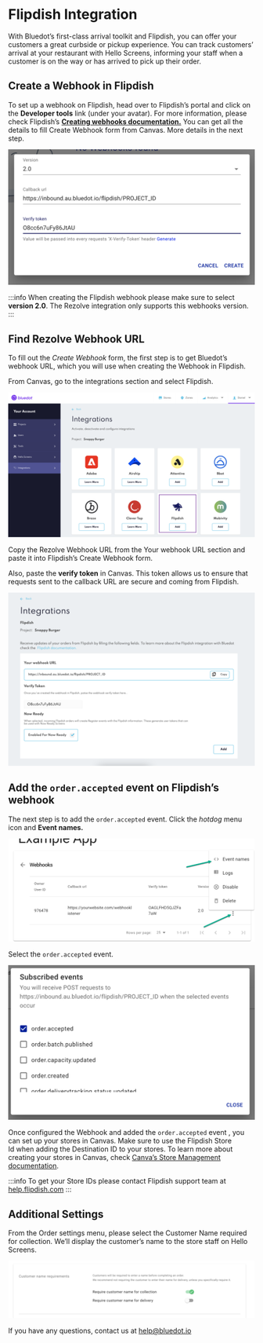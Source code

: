 Flipdish Integration
====================

With Bluedot’s first-class arrival toolkit and Flipdish, you can offer your customers a great curbside or pickup experience. You can track customers’ arrival at your restaurant with Hello Screens, informing your staff when a customer is on the way or has arrived to pick up their order.

Create a Webhook in Flipdish
----------------------------

To set up a webhook on Flipdish, head over to Flipdish’s portal and click on the **Developer tools** link (under your avatar). For more information, please check Flipdish’s **[Creating webhooks documentation.](https://developers.flipdish.com/docs/creating-webhooks)** You can get all the details to fill Create Webhook form from Canvas. More details in the next step.

![](../assets/flipdish_webhook_form-1024x562.png)


:::info
When creating the Flipdish webhook please make sure to select **version 2.0**. The Rezolve integration only supports this webhooks version.
:::

Find Rezolve Webhook URL
------------------------

To fill out the _Create Webhook_ form, the first step is to get Bluedot’s webhook URL, which you will use when creating the Webhook in Flipdish.

From Canvas, go to the integrations section and select Flipdish.

![](../assets/canvas_integrations_flipdish-1024x598.png)

Copy the Rezolve Webhook URL from the Your webhook URL section and paste it into Flipdish’s Create Webhook form.

Also, paste the **verify token** in Canvas. This token allows us to ensure that requests sent to the callback URL are secure and coming from Flipdish.

![](../assets/canvas_flipdish_page-1024x718.png)

Add the `order.accepted` event on Flipdish’s webhook
----------------------------------------------------

The next step is to add the `order.accepted` event. Click the _hotdog_ menu icon and **Event names.**

![](../assets/flipdish_add_event-1024x427.png)

Select the `order.accepted` event.

![](../assets/flipdish_select_event-1024x641.png)

Once configured the Webhook and added the `order.accepted` event , you can set up your stores in Canvas. Make sure to use the Flipdish Store Id when adding the Destination ID to your stores. To learn more about creating your stores in Canvas, check [Canva’s Store Management documentation](../Canvas/Stores/Store%20management.md).


:::info
To get your Store IDs please contact Flipdish support team at [help.flipdish.com](https://help.flipdish.com/)
:::

Additional Settings
-------------------

From the Order settings menu, please select the Customer Name required for collection. We’ll display the customer’s name to the store staff on Hello Screens.

![](../assets/flipdish_customer_name_required-1024x238.png)

If you have any questions, contact us at [help@bluedot.io](mailto:help@bluedot.io)
